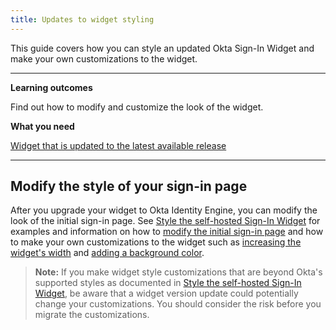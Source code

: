 ```yaml
---
title: Updates to widget styling
---
```


<ApiLifecycle access="ie" />

This guide covers how you can style an updated Okta Sign-In Widget and make your own customizations to the widget.

---

**Learning outcomes**

Find out how to modify and customize the look of the widget.

**What you need**

[Widget that is updated to the latest available release](/docs/guides/oie-upgrade-sign-in-widget/main/)

---

## Modify the style of your sign-in page

After you upgrade your widget to Okta Identity Engine, you can modify the look of the initial sign-in page. See [Style the self-hosted Sign-In Widget](/docs/guides/custom-widget/main/#style-the-self-hosted-sign-in-widget) for examples and information on how to [modify the initial sign-in page](/docs/guides/custom-widget/main/#initial-sign-in-page) and how to make your own customizations to the widget such as [increasing the widget's width](/docs/guides/custom-widget/main/#widget-positioning-width) and [adding a background color](/docs/guides/custom-widget/main/#background).

> **Note:** If you make widget style customizations that are beyond Okta's supported styles as documented in [Style the self-hosted Sign-In Widget](/docs/guides/custom-widget/main/#style-the-self-hosted-sign-in-widget), be aware that a widget version update could potentially change your customizations. You should consider the risk before you migrate the customizations.
